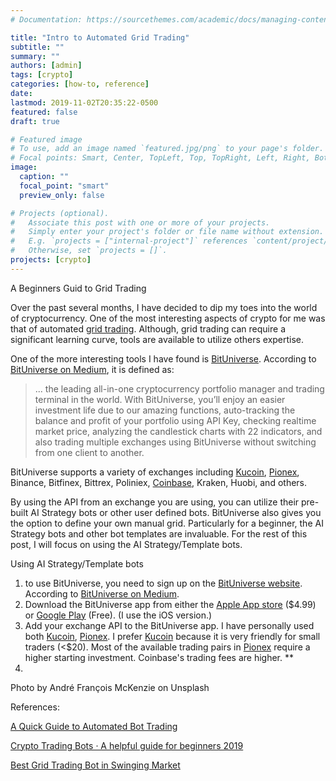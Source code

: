 ```yaml
---
# Documentation: https://sourcethemes.com/academic/docs/managing-content/

title: "Intro to Automated Grid Trading"
subtitle: ""
summary: ""
authors: [admin]
tags: [crypto]
categories: [how-to, reference]
date:
lastmod: 2019-11-02T20:35:22-0500
featured: false
draft: true

# Featured image
# To use, add an image named `featured.jpg/png` to your page's folder.
# Focal points: Smart, Center, TopLeft, Top, TopRight, Left, Right, BottomLeft, Bottom, BottomRight.
image:
  caption: ""
  focal_point: "smart"
  preview_only: false

# Projects (optional).
#   Associate this post with one or more of your projects.
#   Simply enter your project's folder or file name without extension.
#   E.g. `projects = ["internal-project"]` references `content/project/deep-learning/index.md`.
#   Otherwise, set `projects = []`.
projects: [crypto]
---
```


A Beginners Guid to Grid Trading

Over the past several months, I have decided to dip my toes into the world of cryptocurrency. One of the most interesting aspects of crypto for me was that of automated [grid trading](https://www.investopedia.com/terms/g/grid-trading.asp). Although, grid trading can require a significant learning curve, tools are available to utilize others expertise.

One of the more interesting tools I have found is [BitUniverse](https://rewards.bituniverse.org/get_grid_diamond_en.html?invite_code=TLgrFN1i&from=account). According to [BitUniverse on Medium](https://medium.com/@bituniverse2017/project-bituniverse-link-5c51167b3520), it is defined as:

> ... the leading all-in-one cryptocurrency portfolio manager and trading terminal in the world. With BitUniverse, you’ll enjoy an easier investment life due to our amazing functions, auto-tracking the balance and profit of your portfolio using API Key, checking realtime market price, analyzing the candlestick charts with 22 indicators, and also trading multiple exchanges using BitUniverse without switching from one client to another.

BitUniverse supports a variety of exchanges including [Kucoin](https://www.kucoin.com?rcode=yy76g6&lang=en_US), [Pionex](https://www.pionex.com/en-US?r=ZnXUvI6t), Binance, Bitfinex, Bittrex, Poliniex, [Coinbase](https://www.coinbase.com/join/wilson_hpta), Kraken, Huobi, and others.

By using the API from an exchange you are using, you can utilize their pre-built AI Strategy bots or other user defined bots. BitUniverse also gives you the option to define your own manual grid. Particularly for a beginner, the AI Strategy bots and other bot templates are invaluable. For the rest of this post, I will focus on using the AI Strategy/Template bots.

Using AI Strategy/Template bots

1. to use BitUniverse, you need to sign up on the [BitUniverse website](https://rewards.bituniverse.org/get_grid_diamond_en.html?invite_code=TLgrFN1i&from=account). According to [BitUniverse on Medium](https://medium.com/@bituniverse2017/project-bituniverse-link-5c51167b3520).
2. Download the BitUniverse app from either the [Apple App store](https://apps.apple.com/us/app/bituniverse-pro/id1450715704) (\$4.99) or [Google Play](https://play.google.com/store/apps/details?id=com.bituniverse.portfolio&hl=en_US) (Free). (I use the iOS version.)
3. Add your exchange API to the BitUniverse app. I have personally used both [Kucoin](https://www.kucoin.com?rcode=yy76g6&lang=en_US), [Pionex](https://www.pionex.com/en-US?r=ZnXUvI6t). I prefer [Kucoin](https://www.kucoin.com?rcode=yy76g6&lang=en_US) because it is very friendly for small traders (<$20). Most of the available trading pairs in [Pionex](https://www.pionex.com/en-US?r=ZnXUvI6t) require a higher starting investment. Coinbase's trading fees are higher. **
4. 

Photo by André François McKenzie on Unsplash

References:

[A Quick Guide to Automated Bot Trading](https://medium.com/swlh/automated-bot-grid-trading-cryptocurrency-passive-income-bituniverse-5de293594131)

[Crypto Trading Bots · A helpful guide for beginners 2019](https://towardsdatascience.com/crypto-trading-bots-a-helpful-guide-for-beginners-60decb40e434)

[Best Grid Trading Bot in Swinging Market](https://medium.com/bituniverse/bitcoin-grid-trading-in-bituniverse-best-trading-bot-in-swinging-market-b9a6d52c420f)
